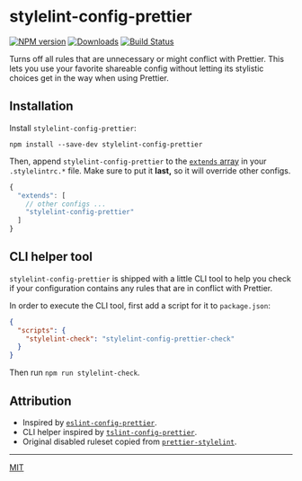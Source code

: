# stylelint-config-prettier

[![NPM version][npm-img]][npm-url] [![Downloads][downloads-img]][npm-url] [![Build Status][travis-img]][travis-url]

Turns off all rules that are unnecessary or might conflict with Prettier. This lets you use your favorite shareable config without letting its stylistic choices get in the way when using Prettier.

## Installation

Install `stylelint-config-prettier`:

```
npm install --save-dev stylelint-config-prettier
```

Then, append `stylelint-config-prettier` to the [`extends` array](https://stylelint.io/user-guide/configuration/#extends) in your `.stylelintrc.*` file. Make sure to put it **last,** so it will override other configs.

```js
{
  "extends": [
    // other configs ...
    "stylelint-config-prettier"
  ]
}
```

## CLI helper tool

`stylelint-config-prettier` is shipped with a little CLI tool to help you check if your configuration contains any rules that are in conflict with Prettier.

In order to execute the CLI tool, first add a script for it to `package.json`:

```json
{
  "scripts": {
    "stylelint-check": "stylelint-config-prettier-check"
  }
}
```

Then run `npm run stylelint-check`.

## Attribution

- Inspired by [`eslint-config-prettier`](http://npm.im/eslint-config-prettier).
- CLI helper inspired by [`tslint-config-prettier`](https://github.com/alexjoverm/tslint-config-prettier).
- Original disabled ruleset copied from [`prettier-stylelint`](http://npm.im/prettier-stylelint).

----

[MIT](license)

[downloads-img]: http://img.shields.io/npm/dm/stylelint-config-prettier.svg?style=flat-square
[npm-img]:       http://img.shields.io/npm/v/stylelint-config-prettier.svg?style=flat-square
[npm-url]:       https://npmjs.org/package/stylelint-config-prettier
[travis-img]:    http://img.shields.io/travis/prettier/stylelint-config-prettier.svg?style=flat-square
[travis-url]:    https://travis-ci.org/prettier/stylelint-config-prettier
